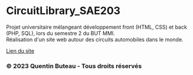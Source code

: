 # CircuitLibrary_SAE203

Projet universitaire mélangeant développement front (HTML, CSS) et back (PHP, SQL), lors du semestre 2 du BUT MMI.<br>
Réalisation d'un site web autour des circuits automobiles dans le monde.

[Lien du site](http://mmi22c03.sae203.ovh)

### © 2023 Quentin Buteau - Tous droits réservés

